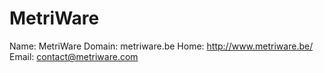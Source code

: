 
# MetriWare

Name: MetriWare
Domain: metriware.be
Home: http://www.metriware.be/
Email: contact@metriware.com
